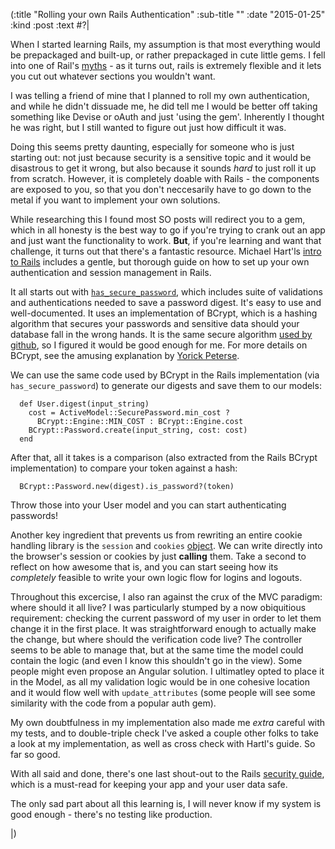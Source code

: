 (:title "Rolling your own Rails Authentication"
  :sub-title ""
  :date "2015-01-25"
  :kind :post
  :text #?|

When I started learning Rails, my assumption is that most everything would be prepackaged and built-up, or rather prepackaged in cute little gems. I fell into one of Rail's [myths](http://david.heinemeierhansson.com/posts/33-myth-4-rails-is-a-monolith) - as it turns out, rails is extremely flexible and it lets you cut out whatever sections you wouldn't want.

I was telling a friend of mine that I planned to roll my own authentication, and while he didn't dissuade me, he did tell me I would be better off taking something like Devise or oAuth and just 'using the gem'. Inherently I thought he was right, but I still wanted to figure out just how difficult it was.

Doing this seems pretty daunting, especially for someone who is just starting out: not just because security is a sensitive topic and it would be disastrous to get it wrong, but also because it sounds *hard* to just roll it up from scratch. However, it is completely doable with Rails - the components are exposed to you, so that you don't neccesarily have to go down to the metal if you want to implement your own solutions.

While researching this I found most SO posts will redirect you to a gem, which in all honesty is the best way to go if you're trying to crank out an app and just want the functionality to work. **But**, if you're learning and want that challenge, it turns out that there's a fantastic resource. Michael Hart'ls [intro to Rails](https://www.railstutorial.org/book/sign_up) includes a gentle, but thorough guide on how to set up your own authentication and session management in Rails.

It all starts out with [`has_secure_password`](http://api.rubyonrails.org/classes/ActiveModel/SecurePassword/ClassMethods.html), which includes suite of validations and authentications needed to save a password digest. It's easy to use and well-documented. It uses an implementation of BCrypt, which is a hashing algorithm that secures your passwords and sensitive data should your database fall in the wrong hands. It is the same secure algorithm [used by github](https://help.github.com/articles/github-security/#maintaining-security), so I figured it would be good enough for me. For more details on BCrypt, see the amusing explanation by [Yorick Peterse](http://yorickpeterse.com/articles/use-bcrypt-fool/).

We can use the same code used by BCrypt in the Rails implementation (via `has_secure_password`) to generate our digests and save them to our models:

```
  def User.digest(input_string)
    cost = ActiveModel::SecurePassword.min_cost ?
      BCrypt::Engine::MIN_COST : BCrypt::Engine.cost
    BCrypt::Password.create(input_string, cost: cost)
  end
```

After that, all it takes is a comparison (also extracted from the Rails BCrypt implementation) to compare your token against a hash:

```
  BCrypt::Password.new(digest).is_password?(token)
```

Throw those into your User model and you can start authenticating passwords!

Another key ingredient that prevents us from rewriting an entire cookie handling library is the `session` and `cookies` [object](http://api.rubyonrails.org/classes/ActionDispatch/Cookies.html). We can write directly into the browser's session or cookies by just **calling** them. Take a second to reflect on how awesome that is, and you can start seeing how its *completely* feasible to write your own logic flow for logins and logouts.

Throughout this excercise, I also ran against the crux of the MVC paradigm: where should it all live? I was particularly stumped by a now obiquitious requirement: checking the current password of my user in order to let them change it in the first place. It was straightforward enough to actually make the change, but where should the verification code live? The controller seems to be able to manage that, but at the same time the model could contain the logic (and even I know this shouldn't go in the view). Some people might even propose an Angular solution. I ultimatley opted to place it in the Model, as all my validation logic would be in one cohesive location and it would flow well with `update_attributes` (some people will see some similarity with the code from a popular auth gem).

My own doubtfulness in my implementation also made me *extra* careful with my tests, and to double-triple check I've asked a couple other folks to take a look at my implementation, as well as cross check with Hartl's guide. So far so good.

With all said and done, there's one last shout-out to the Rails [security guide](http://guides.rubyonrails.org/security.html), which is a must-read for keeping your app and your user data safe.

The only sad part about all this learning is, I will never know if my system is good enough - there's no testing like production.

|)

